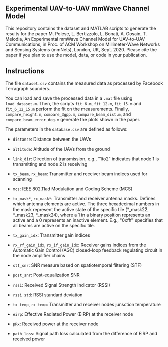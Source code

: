 ## Experimental UAV-to-UAV mmWave Channel Model

This repository contains the dataset and MATLAB scripts to generate the results for the paper M. Polese, L. Bertizzolo, L. Bonati, A. Gosain, T. Melodia, An Experimental mmWave Channel Model for UAV-to-UAV Communications, in Proc. of ACM Workshop on Millimeter-Wave Networks and Sensing Systems (mmNets), London, UK, Sept. 2020. Please cite the paper if you plan to use the model, data, or code in your publication.

## Instructions

The file `dataset.csv` contains the measured data as processed by Facebook Terragraph sounders.

You can load and save the processed data in a `.mat` file using `load_dataset.m`. Then, the scripts `fit_6.m`, `fit_12.m`, `fit_15.m` and `fit_6_12_15.m` perform the fit on the measurements. Finally, `compare_height.m`, `compare_3gpp.m`, `compare_beam_dist.m`, and `compare_beam_error_deg.m` generate the plots shown in the paper.

The parameters in the `database.csv` are defined as follows:

- `distance`: Distance between the UAVs

- `altitude`: Altitude of the UAVs from the ground

- `link_dir`: Direction of transmission, e.g., "1to2" indicates that node 1 is transmitting and node 2 is receiving

- `tx_beam`, `rx_beam`: Transmitter and receiver beam indices used for scanning

- `mcs`: IEEE 802.11ad Modulation and Coding Scheme (MCS)

- `tx_mask*`, `rx_mask*`: Transmitter and receiver antenna masks. Defines which antenna elements are active. The three hexadecimal numbers in the mask represent the active state of the specific tile (*_mask22, *_mask23, *_mask24), where a 1 in a binary position represents an active and a 0 represents an inactive element. E.g., "0xfff" specifies that all beams are active on the specific tile.

- `tx_gain_idx`: Transmitter gain indices

- `rx_rf_gain_idx`, `rx_if_gain_idx`: Receiver gains indices from the Automatic Gain Control (AGC) closed-loop feedback regulating circuit in the node amplifier chains

- `stf_snr`: SNR measure based on spatiotemporal filtering (STF)

- `post_snr`: Post-equalization SNR

- `rssi`: Received Signal Strength Indicator (RSSI)

- `rssi std`: RSSI standard deviation

- `tx temp`, `rx temp`: Transmitter and receiver nodes junsction temperature

- `eirp`: Effective Radiated Power (EIRP) at the receiver node

- `pRx`: Received power at the receiver node

- `path_loss`: Signal path loss calculated from the difference of EIRP and received power
